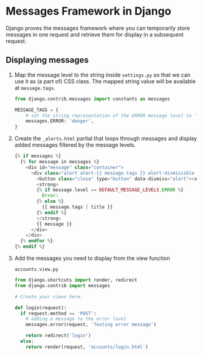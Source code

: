 # Messages Framework in Django

Django proves the messages framework where you can temporarily store messages in one request and retrieve them for display in a subsequent request.

## Displaying messages

1. Map the message level to the string inside `settings.py` so that we can use it as (a part of) CSS class. The mapped string value will be available at `message.tags`.

   ```python
   from django.contrib.messages import constants as messages

   MESSAGE_TAGS = {
       # set the string representation of the ERROR message level to 'danger'
       messages.ERROR: 'danger',
   }
   ```

2. Create the `_alerts.html` partial that loops through messages and display added messages filtered by the message levels.

   ```php
   {% if messages %}
     {% for message in messages %}
       <div id="message" class="container">
         <div class="alert alert-{{ message.tags }} alert-dismissible text-center" role="alert">
           <button class="close" type="button" data-dismiss="alert"><span aria-hidden="true">&times;</span></button>
           <strong>
           {% if message.level == DEFAULT_MESSAGE_LEVELS.ERROR %}
             Error:
           {% else %}
             {{ message.tags | title }}
           {% endif %}
           </strong>
           {{ message }}
         </div>
       </div>
     {% endfor %}
   {% endif %}
   ```

3. Add the messages you need to display from the view function

   `accounts.view.py`

   ```python
   from django.shortcuts import render, redirect
   from django.contrib import messages

   # Create your views here.

   def login(request):
     if request.method == 'POST':
       # adding a message to the error level
       messages.error(request, 'Testing error message')

       return redirect('login')
     else:
       return render(request, 'accounts/login.html')
   ```
